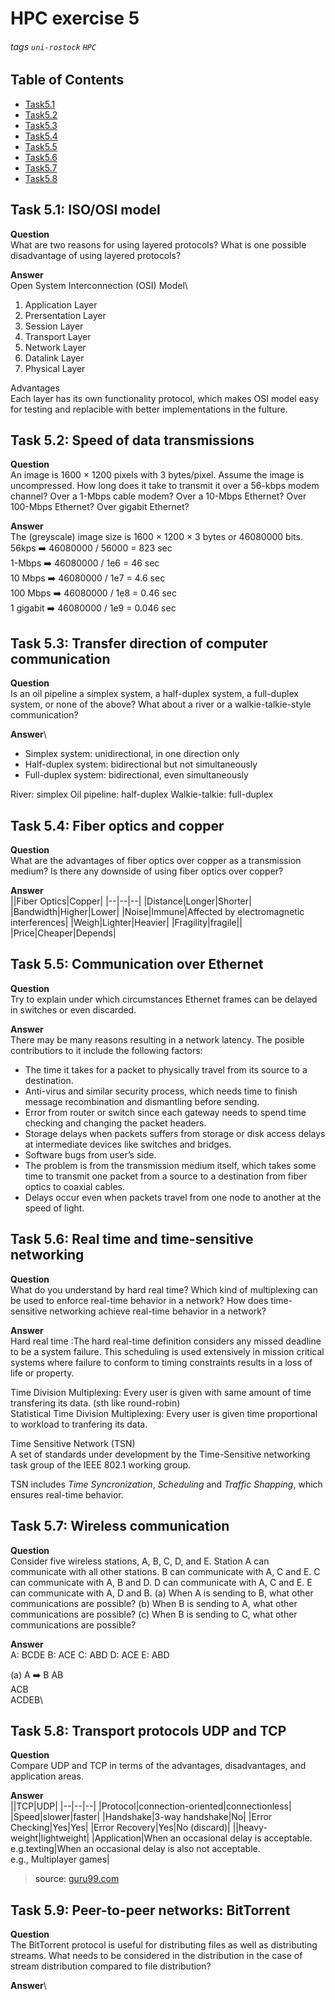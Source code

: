 # HPC exercise 5
###### tags `uni-rostock` `HPC`

## Table of Contents
<!-- ts -->
* [Task5.1](#t1)
* [Task5.2](#t2)
* [Task5.3](#t3)
* [Task5.4](#t4)
* [Task5.5](#t5)
* [Task5.6](#t6)
* [Task5.7](#t7)
* [Task5.8](#t8)
<!-- te -->


<a name="t1">

## Task 5.1: ISO/OSI model
**Question**\
What are two reasons for using layered protocols? What is one possible disadvantage of using layered
protocols?

**Answer**\
Open System Interconnection (OSI) Model\
1. Application Layer
2. Prersentation Layer
3. Session Layer
4. Transport Layer
5. Network Layer
6. Datalink Layer
7. Physical Layer

Advantages\
Each layer has its own functionality protocol, which makes OSI model easy for testing and replacible with better implementations in the fulture.

<a name="t2">

## Task 5.2: Speed of data transmissions
**Question**\
An image is 1600 × 1200 pixels with 3 bytes/pixel. Assume the image is uncompressed. How long does it take to transmit it over a 56-kbps modem channel? Over a 1-Mbps cable modem? Over a 10-Mbps Ethernet? Over 100-Mbps Ethernet? Over gigabit Ethernet?

**Answer**\
The (greyscale) image size is 1600 × 1200 × 3 bytes or 46080000 bits.\
56kps :arrow_right: 46080000 / 56000 = 823 sec \
1-Mbps :arrow_right: 46080000 / 1e6 = 46 sec \
10 Mbps :arrow_right: 46080000 / 1e7 = 4.6 sec \
100 Mbps :arrow_right: 46080000 / 1e8 = 0.46 sec \
1 gigabit :arrow_right: 46080000 / 1e9 = 0.046 sec

<a name="t3">

## Task 5.3: Transfer direction of computer communication
**Question**\
Is an oil pipeline a simplex system, a half-duplex system, a full-duplex system, or none of the above? What about a river or a walkie-talkie-style communication?

**Answer**\
* Simplex system: unidirectional, in one direction only
* Half-duplex system: bidirectional but not simultaneously
* Full-duplex system: bidirectional, even simultaneously

River: simplex
Oil pipeline: half-duplex
Walkie-talkie: full-duplex

<a name="t4">
  
## Task 5.4: Fiber optics and copper
**Question**\
What are the advantages of fiber optics over copper as a transmission medium? Is there any downside of using fiber optics over copper?

**Answer**\
||Fiber Optics|Copper|
|--|--|--|
|Distance|Longer|Shorter|
|Bandwidth|Higher|Lower|
|Noise|Immune|Affected by electromagnetic interferences|
|Weigh|Lighter|Heavier|
|Fragility|fragile||
|Price|Cheaper|Depends|

<a name="t5">
  
## Task 5.5: Communication over Ethernet
**Question**\
Try to explain under which circumstances Ethernet frames can be delayed in switches or even discarded.

**Answer**\
There may be many reasons resulting in a network latency. The posible contributiors to it include the following factors:
* The time it takes for a packet to physically travel from its source to a destination.
* Anti-virus and similar security process, which needs time to finish message recombination and dismantling before sending.
* Error from router or switch since each gateway needs to spend time checking and changing the packet headers.
* Storage delays when packets suffers from storage or disk access delays at intermediate devices like switches and bridges.
* Software bugs from user’s side.
* The problem is from the transmission medium itself, which takes some time to transmit one packet from a source to a destination from fiber optics to coaxial cables.
* Delays occur even when packets travel from one node to another at the speed of light.

<a name="t6">
  
## Task 5.6: Real time and time-sensitive networking 
**Question**\
What do you understand by hard real time? Which kind of multiplexing can be used to enforce real-time behavior in a network? How does time-sensitive networking achieve real-time behavior in a network?

**Answer**\
Hard real time :The hard real-time definition considers any missed deadline to be a system failure. This scheduling is used extensively in mission critical systems where failure to conform to timing constraints results in a loss of life or property.

Time Division Multiplexing: Every user is given with same amount of time transfering its data. (sth like round-robin)\
Statistical Time Division Multiplexing: Every user is given time proportional to workload to tranfering its data.

Time Sensitive Network (TSN)\
A set of standards under development by the Time-Sensitive  networking task group of the IEEE 802.1 working group.

TSN includes _Time Syncronization_, _Scheduling_ and _Traffic Shapping_, which ensures real-time behavior.
  
<a name="t7">

## Task 5.7: Wireless communication
**Question**\
Consider five wireless stations, A, B, C, D, and E. Station A can communicate with all other stations. B can communicate with A, C and E. C can communicate with A, B and D. D can communicate with A, C
and E. E can communicate with A, D and B.
(a) When A is sending to B, what other communications are possible?
(b) When B is sending to A, what other communications are possible?
(c) When B is sending to C, what other communications are possible?

**Answer**\
A: BCDE
B: ACE
C: ABD
D: ACE
E: ABD

(a) A :arrow_right: B
AB\
ACB\
ACDEB\

<a name="T8">

## Task 5.8: Transport protocols UDP and TCP
**Question**\
Compare UDP and TCP in terms of the advantages, disadvantages, and application areas.

**Answer**\
||TCP|UDP|
|--|--|--|
|Protocol|connection-oriented|connectionless|
|Speed|slower|faster|
|Handshake|3-way handshake|No|
|Error Checking|Yes|Yes|
|Error Recovery|Yes|No (discard)|
||heavy-weight|lightweight|
|Application|When an occasional delay is acceptable.<br> e.g.texting|When an occasional delay is also not acceptable.<br>e.g., Multiplayer games|

> source: [guru99.com](https://www.guru99.com/tcp-vs-udp-understanding-the-difference.html)
 
<a name="t9">
  
## Task 5.9: Peer-to-peer networks: BitTorrent
**Question**\
The BitTorrent protocol is useful for distributing files as well as distributing streams. What needs to be considered in the distribution in the case of stream distribution compared to file distribution?

**Answer**\
